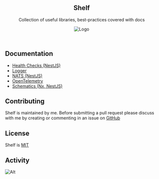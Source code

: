 <h2 align="center" >Shelf </h3>
<p align="center">Collection of useful libraries, best-practices covered with docs</p>


<p align="center">
    <picture>
      <img src="https://i.ibb.co/SQ3gWst/Group-15.png" alt="Logo" />
    </picture>
</p>
<br>

## Documentation

- [Health Checks (NestJS)](./packages/health-checks/README.md)
- [Logger](./packages/logger/README.md)
- [NATS (NestJS)](./packages/nats/README.md)
- [OpenTelemetry](./packages/opentelemetry/README.md)
- [Schematics (Nx, NestJS)](./packages/schematics/README.md)

## Contributing

Shelf is maintained by me. Before submitting a pull request please discuss with me by creating or commenting in an issue on [GitHub](https://www.github.com/temarusanov/shelf/issues)

## License

Shelf is [MIT](./LICENSE.md)

## Activity

![Alt](https://repobeats.axiom.co/api/embed/b72f20ce84aafc0d4310ff072b0dd6ec5bd96a38.svg "Repobeats analytics image")
